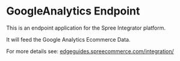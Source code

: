 # GoogleAnalytics Endpoint

This is an endpoint application for the Spree Integrator platform.

It will feed the Google Analytics Ecommerce Data.

For more details see: [edgeguides.spreecommerce.com/integration/](http://edgeguides.spreecommerce.com/integration/)
